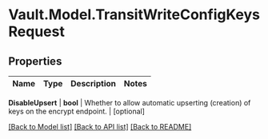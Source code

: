 # Vault.Model.TransitWriteConfigKeysRequest

## Properties

Name | Type | Description | Notes
------------ | ------------- | ------------- | -------------

**DisableUpsert** | **bool** | Whether to allow automatic upserting (creation) of keys on the encrypt endpoint. | [optional] 

[[Back to Model list]](../README.md#documentation-for-models) [[Back to API list]](../README.md#documentation-for-api-endpoints) [[Back to README]](../README.md)

